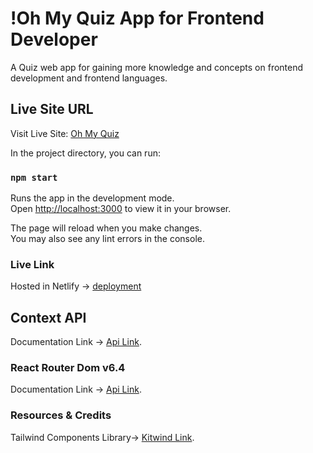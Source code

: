 # !Oh My Quiz App for Frontend Developer

A Quiz web app for gaining more knowledge and concepts on frontend development and frontend languages.

## Live Site URL
Visit Live Site: [Oh My Quiz](https://b6-quiz-crackerz-alamin-hosai.netlify.app/)

In the project directory, you can run:

### `npm start`

Runs the app in the development mode.\
Open [http://localhost:3000](http://localhost:3000) to view it in your browser.

The page will reload when you make changes.\
You may also see any lint errors in the console.

### Live Link

Hosted in Netlify -> [deployment](https://b6-quiz-crackerz-alamin-hosai.netlify.app/)

## Context API

Documentation Link -> [Api Link](https://openapi.programming-hero.com/api/quiz).

### React Router Dom v6.4

Documentation Link -> [Api Link](https://reactrouter.com/en/main/start/overview).

### Resources & Credits

Tailwind Components Library-> [Kitwind Link](https://kitwind.io/).
